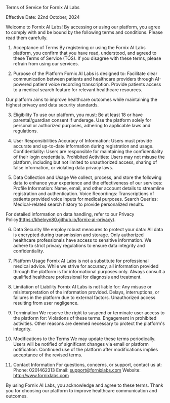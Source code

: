  Terms of Service for Fornix AI Labs

 Effective Date: 22nd October, 2024

Welcome to Fornix AI Labs! By accessing or using our platform, you agree to comply with and be bound by the following terms and conditions. Please read them carefully.


 1. Acceptance of Terms
By registering or using the Fornix AI Labs platform, you confirm that you have read, understood, and agreed to these Terms of Service (TOS). If you disagree with these terms, please refrain from using our services.

 2. Purpose of the Platform
Fornix AI Labs is designed to:
 Facilitate clear communication between patients and healthcare providers through AI-powered patient voice recording transcription.
 Provide patients access to a medical search feature for relevant healthcare resources.

Our platform aims to improve healthcare outcomes while maintaining the highest privacy and data security standards.



 3. Eligibility
To use our platform, you must:
 Be at least 18 or have parental/guardian consent if underage.
 Use the platform solely for personal or authorized purposes, adhering to applicable laws and regulations.



 4. User Responsibilities
 Accuracy of Information: Users must provide accurate and up-to-date information during registration and usage.
 Confidentiality: Users are responsible for maintaining the confidentiality of their login credentials.
 Prohibited Activities: Users may not misuse the platform, including but not limited to unauthorized access, sharing of false information, or violating data privacy laws.





 5. Data Collection and Usage
We collect, process, and store the following data to enhance your experience and the effectiveness of our services:
 Profile Information: Name, email, and other account details to streamline registration and authentication.
 Voice Recordings: Transcriptions of patients provided voice inputs for medical purposes.
 Search Queries: Medical-related search history to provide personalized results.

For detailed information on data handling, refer to our Privacy Policy(https://khelvyn80.github.io/fornix-ai-privacy).

 6. Data Security
We employ robust measures to protect your data:
 All data is encrypted during transmission and storage.
 Only authorized healthcare professionals have access to sensitive information.
 We adhere to strict privacy regulations to ensure data integrity and confidentiality.

 7. Platform Usage
Fornix AI Labs is not a substitute for professional medical advice. While we strive for accuracy, all information provided through the platform is for informational purposes only. Always consult a qualified healthcare professional for diagnosis and treatment.

 8. Limitation of Liability
Fornix AI Labs is not liable for:
 Any misuse or misinterpretation of the information provided.
 Delays, interruptions, or failures in the platform due to external factors.
 Unauthorized access resulting from user negligence.

 9. Termination
We reserve the right to suspend or terminate user access to the platform for:
 Violations of these terms.
 Engagement in prohibited activities.
 Other reasons are deemed necessary to protect the platform's integrity.

 10. Modifications to the Terms
We may update these terms periodically. Users will be notified of significant changes via email or platform notification. Continued use of the platform after modifications implies acceptance of the revised terms.



 11. Contact Information
For questions, concerns, or support, contact us at:
 Phone: 0201462313
 Email: support@fornixlabs.com
 Website: http://www.fornixlabs.com


By using Fornix AI Labs, you acknowledge and agree to these terms. Thank you for choosing our platform to improve healthcare communication and outcomes.

